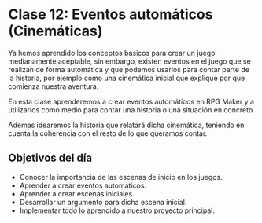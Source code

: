 # Clase 12: Eventos automáticos (Cinemáticas)

Ya hemos aprendido los conceptos básicos para crear un juego medianamente aceptable, sin embargo, existen eventos en el juego que se realizan de forma automática y que podemos usarlos para contar parte de la historia, por ejemplo como una cinemática inicial que explique por que comienza nuestra aventura.

En esta clase aprenderemos a crear eventos automáticos en RPG Maker y a utilizarlos como medio para contar una historia o una situación en concreto.

Ademas idearemos la historia que relatará dicha cinemática, teniendo en cuenta la coherencia con el resto de lo que queramos contar.

## Objetivos del día

- Conocer la importancia de las escenas de inicio en los juegos.
- Aprender a crear eventos automáticos.
- Aprender a crear escenas iniciales.
- Desarrollar un argumento para dicha escena inicial.
- Implementar todo lo aprendido a nuestro proyecto principal.
